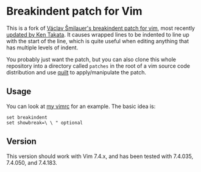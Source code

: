 # Breakindent patch for Vim

This is a fork of [Václav Šmilauer's breakindent patch for vim][patch 1], most recently [updated by Ken Takata][patch 3]. It causes wrapped lines to be indented to line up with the start of the line, which is quite useful when editing anything that has multiple levels of indent.

You probably just want the patch, but you can also clone this whole repository into a directory called `patches` in the root of a vim source code distribution and use [quilt][] to apply/manipulate the patch.

[patch 1]: http://www.mail-archive.com/vim-dev@vim.org/msg04076.html
[patch 2]: https://retracile.net/wiki/VimBreakIndent
[patch 3]: https://groups.google.com/forum/#!msg/vim_dev/SML3mtGd50s/ICn1t1i2-kcJ
[quilt]: http://savannah.nongnu.org/projects/quilt

## Usage

You can look at [my vimrc](https://github.com/drewinglis/.dotfiles/commit/50a652b6c72fb8b410a25da5170299ada71b74ae#diff-076d61938d25fd036d6436c94d8778faR26) for an example. The basic idea is:

    set breakindent
    set showbreak=\ \ " optional

## Version

This version should work with Vim 7.4.x, and has been tested with 7.4.035, 7.4.050, and 7.4.183.
